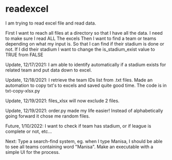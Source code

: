 # readexcel
I am trying to read excel file and read data.

First I want to reach all files at a directory so that I have all the data. I need to make sure I read ALL The excels
Then I want to find a team or teams depending on what my input is. So that I can find if their stadium is done or not.
If I did their stadium I want to change the is_stadium_exist value to TRUE from FALSE

Update, 12/17/2021: I am able to identify automatically if a stadium exists for related team and put data down to excel.

Update, 12/18/2021: I retrieve the team IDs list from .txt files. Made an automation to copy txt's to excels and saved quite good time. The code is in txt-copy-xlsx.py

Update, 12/19/2021: files_xlsx will now exclude 2 files.

Update, 12/19/2021: order.py made my life easier! Instead of alphabetically going forward it chose me random files.

Future, 1/10/2022: I want to check if team has stadium, or if league is complete or not, etc...

Next: Type a search-find system, eg. when I type Manisa, I should be able to see all teams containing word "Manisa".
Make an executable with a simple UI for the process.
